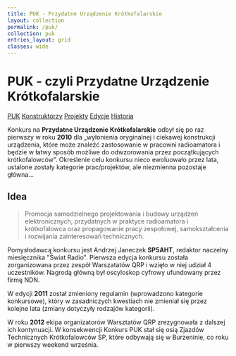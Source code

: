 ```yaml
---
title: PUK - Przydatne Urządzenie Krótkofalarskie
layout: collection
permalink: /puk/
collection: puk
entries_layout: grid
classes: wide
---
```


<h1>PUK - czyli Przydatne Urządzenie Krótkofalarskie</h1>

<a href="/puk" class="btn btn--info btn--small">PUK</a>
<a href="/puk/constructors" class="btn btn--success btn--small">Konstruktorzy</a>
<a href="#" class="btn btn--primary btn--small">Projekty</a>
<a href="#" class="btn btn--primary btn--small">Edycje</a>
<a href="#" class="btn btn--primary btn--small">Historia</a>

Konkurs na **Przydatne Urządzenie Krótkofalarskie** odbył się po raz pierwszy w roku **2010** dla „wyłonienia oryginalnej i ciekawej konstrukcji urządzenia, które może znaleźć zastosowanie w pracowni radioamatora i będzie w łatwy sposób możliwe do odwzorowania przez początkujących krótkofalowców”. Określenie celu konkursu nieco ewoluowało przez lata, ustalone zostały kategorie prac/projektów, ale niezmienna pozostaje główna...

## Idea

> Promocja samodzielnego projektowania i budowy urządzeń elektronicznych, przydatnych w praktyce radioamatora i krótkofalowca oraz propagowanie pracy zespołowej, samokształcenia i rozwijania zainteresowań technicznych.

Pomysłodawcą konkursu jest Andrzej Janeczek **SP5AHT**, redaktor naczelny miesięcznika "Świat Radio". Pierwsza edycja konkursu została zorganizowana przez zespół Warszatatów QRP i wzięło w niej udział 4 uczestników. Nagrodą główną był oscyloskop cyfrowy ufundowany przez firmę NDN.

W edycji **2011** został zmieniony regulamin (wprowadzono kategorie konkursowe), który w zasadniczych kwestiach nie zmieniał się przez kolejne lata (zmiany dotyczyły rodzajów kategorii).

W roku **2012** ekipa organizatorów Warsztatów QRP zrezygnowała z dalszej ich kontynuacji. W konsekwencji Konkurs PUK stał się osią Zjazdów Technicznych Krótkofalowców SP, które odbywają się w Burzeninie, co roku w pierwszy weekend września.